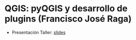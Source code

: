 # QGIS: pyQGIS y desarrollo de plugins (Francisco José Raga)

* Presentación Taller: [slides](http://slides.com/franciscojoseragalopez/pyqgis/fullscreen)
